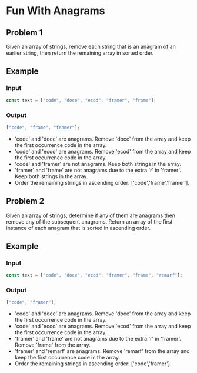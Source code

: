 # Fun With Anagrams

## Problem 1

Given an array of strings, remove each string that is an anagram of an earlier string, then return the remaining array in sorted order.

## Example

### Input

```javascript
const text = ["code", "doce", "ecod", "framer", "frame"];
```

### Output

```javascript
["code", "frame", "framer"];
```

- 'code' and 'doce' are anagrams. Remove 'doce' from the array and keep the first occurrence code in the array.
- 'code' and 'ecod' are anagrams. Remove 'ecod' from the array and keep the first occurrence code in the array.
- 'code' and 'framer' are not anagrams. Keep both strings in the array.
- 'framer' and 'frame' are not anagrams due to the extra 'r' in 'framer'. Keep both strings in the array.
- Order the remaining strings in ascending order: ['code','frame','framer'].

## Problem 2

Given an array of strings, determine if any of them are anagrams then remove any of the subsequent anagrams.
Return an array of the first instance of each anagram that is sorted in ascending order.

## Example

### Input

```javascript
const text = ["code", "doce", "ecod", "framer", "frame", "remarf"];
```

### Output

```javascript
["code", "framer"];
```

- 'code' and 'doce' are anagrams. Remove 'doce' from the array and keep the first occurrence code in the array.
- 'code' and 'ecod' are anagrams. Remove 'ecod' from the array and keep the first occurrence code in the array.
- 'framer' and 'frame' are not anagrams due to the extra 'r' in 'framer'. Remove 'frame' from the array.
- 'framer' and 'remarf' are anagrams. Remove 'remarf' from the array and keep the first occurrence code in the array.
- Order the remaining strings in ascending order: ['code','framer'].
